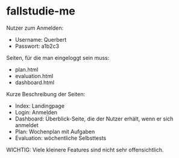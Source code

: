 # fallstudie-me

Nutzer zum Anmelden: 
- Username: Querbert
- Passwort: a1b2c3

Seiten, für die man eingeloggt sein muss:
- plan.html
- evaluation.html
- dashboard.html


Kurze Beschreibung der Seiten:
- Index: Landingpage
- Login: Anmelden
- Dashboard: Überblick-Seite, die der Nutzer erhält, wenn er sich anmeldet
- Plan: Wochenplan mit Aufgaben
- Evaluation: wöchentliche Selbsttests


WICHTIG: Viele kleinere Features sind nicht sehr offensichtlich.